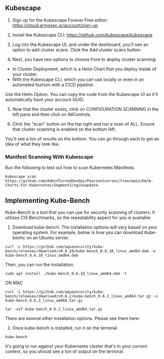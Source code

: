 ## Kubescape

1. Sign up for the Kubescape Forever Free editor: https://cloud.armosec.io/account/sign-up

2. Install the Kubescape CLI: https://github.com/kubescape/kubescape

3. Log into the Kubescape UI, and under the dashboard, you’ll see an option to add cluster scans. Click the Add cluster scans button.

4. Next, you have two options to choose from to deploy cluster scanning:

- In Cluster Deployment, which is a Helm Chart that you deploy inside of your cluster.
- With the Kubescape CLI, which you can use locally or even in an automated fashion with a CICD pipeline.

Use the Helm Option. You can copy the code from the Kubescape UI as it'll automatically have your account GUID. 

5. Now that the cluster exists, click on CONFIGURATION SCANNING in the left pane and then click on AllControls.

6. Click the "scan" button on the top right and run a scan of ALL. Ensure that cluster scanning is enabled on the bottom left.

You'll see a ton of results on the bottom. You can go through each to get an idea of what they look like.

### Manifest Scanning With Kubescape
Run the following to test out how to scan Kubernetes Manifests.

```
kubescape scan https://github.com/AdminTurnedDevOps/PearsonCourses/tree/main/Helm-Charts-For-Kubernetes/Segment3/nginxupdate
```


## Implementing Kube-Bench

Kube-Bench is a tool that you can use for security scanning of clusters. It utilizes CIS Benchmarks, so the repeatability aspect for you is available.

1. Download kube-bench. The installation options will vary based on your operating system. For example, below is how you can download Kube-benhc on an Ubuntu server.
```
curl -L https://github.com/aquasecurity/kube-bench/releases/download/v0.6.10/kube-bench_0.6.10_linux_amd64.deb -o kube-bench_0.6.10_linux_amd64.deb
```

Then, you can run the installation.

```
sudo apt install ./kube-bench_0.6.10_linux_amd64.deb -f
```

ON MAC
```
curl -L https://github.com/aquasecurity/kube-bench/releases/download/v0.6.2/kube-bench_0.6.2_linux_amd64.tar.gz -o kube-bench_0.6.2_linux_amd64.tar.gz

tar -xvf kube-bench_0.6.2_linux_amd64.tar.gz
```

There are several other installation options. Please see them here: 

2. Once kube-bench is installed, run it on the terminal. 
```
kube-bench
```

It's going to run against your Kubernetes cluster that's in your current context, so you should see a ton of output on the terminal.
